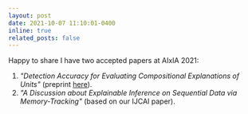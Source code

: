 ```yaml
---
layout: post
date: 2021-10-07 11:10:01-0400
inline: true
related_posts: false
---
```


Happy to share I have two accepted papers at AIxIA 2021:  
1. *"Detection Accuracy for Evaluating Compositional Explanations of Units"* (preprint <a href="http://arxiv.org/abs/2109.07804">here</a>).  
2. *"A Discussion about Explainable Inference on Sequential Data via Memory-Tracking"* (based on our IJCAI paper). 